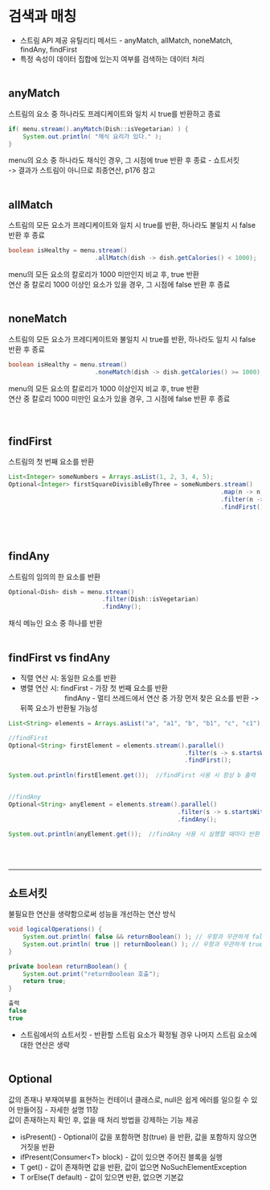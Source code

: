 # 검색과 매칭
* 스트림 API 제공 유틸리티 메서드 - anyMatch, allMatch, noneMatch, findAny, findFirst 
* 특정 속성이 데이터 집합에 있는지 여부를 검색하는 데이터 처리
<br/><br/>

## anyMatch
스트림의 요소 중 하나라도 프레디케이트와 일치 시 true를 반환하고 종료
```java
if( menu.stream().anyMatch(Dish::isVegetarian) ) {
    System.out.println( "채식 요리가 있다." );
}
```
menu의 요소 중 하나라도 채식인 경우, 그 시점에 true 반환 후 종료 - 쇼트서킷<br/>
-> 결과가 스트림이 아니므로 최종연산, p176 참고
<br/><br/>

## allMatch
스트림의 모든 요소가 프레디케이트와 일치 시 true를 반환, 하나라도 불일치 시 false 반환 후 종료
```java
boolean isHealthy = menu.stream()
                        .allMatch(dish -> dish.getCalories() < 1000);
```
menu의 모든 요소의 칼로리가 1000 미만인지 비교 후, true 반환<br/>
연산 중 칼로리 1000 이상인 요소가 있을 경우, 그 시점에 false 반환 후 종료
<br/><br/>

## noneMatch
스트림의 모든 요소가 프레디케이트와 불일치 시 true를 반환, 하나라도 일치 시 false 반환 후 종료 
```java
boolean isHealthy = menu.stream()
                        .noneMatch(dish -> dish.getCalories() >= 1000);  //위 allMatch 예제와 동일한 결과
```
menu의 모든 요소의 칼로리가 1000 이상인지 비교 후, true 반환<br/>
연산 중 칼로리 1000 미만인 요소가 있을 경우, 그 시점에 false 반환 후 종료
<br/><br/>
<br/>

## findFirst
스트림의 첫 번째 요소를 반환 
```java
List<Integer> someNumbers = Arrays.asList(1, 2, 3, 4, 5);
Optional<Integer> firstSquareDivisibleByThree = someNumbers.stream()
                                                           .map(n -> n * n)
                                                           .filter(n -> n % 3 == 0)
                                                           .findFirst();  //9
```
<br/><br/>

## findAny
스트림의 임의의 한 요소를 반환
```java
Optional<Dish> dish = menu.stream()
                          .filter(Dish::isVegetarian)
                          .findAny();
```
채식 메뉴인 요소 중 하나를 반환
<br/><br/>

## findFirst vs findAny
* 직렬 연산 시: 동일한 요소를 반환<br/>
* 병렬 연산 시: findFirst - 가장 첫 번째 요소를 반환<br/>&emsp;&emsp;&emsp;&emsp;&emsp;&emsp;
  findAny   - 멀티 쓰레드에서 연산 중 가장 먼저 찾은 요소를 반환 -> 뒤쪽 요소가 반환될 가능성
```java
List<String> elements = Arrays.asList("a", "a1", "b", "b1", "c", "c1");

//findFirst
Optional<String> firstElement = elements.stream().parallel()
                                                 .filter(s -> s.startsWith("b"))
                                                 .findFirst();
                                                 
System.out.println(firstElement.get());  //findFirst 사용 시 항상 b 출력


//findAny
Optional<String> anyElement = elements.stream().parallel()
                                               .filter(s -> s.startsWith("b"))
                                               .findAny();
                                               
System.out.println(anyElement.get());  //findAny 사용 시 실행할 때마다 반환 값이 달라지며, b1 또는 b를 출력
```
<br/><br/>

<hr/>

## 쇼트서킷
불필요한 연산을 생략함으로써 성능을 개선하는 연산 방식
```java
void logicalOperations() { 
    System.out.println( false && returnBoolean() ); // 우항과 무관하게 false 이므로 returnBoolean()은 호출되지 않음
    System.out.println( true || returnBoolean() ); // 우항과 무관하게 true 이므로 returnBoolean()은 호출되지 않음
} 

private boolean returnBoolean() { 
    System.out.print("returnBoolean 호출"); 
    return true; 
}

출력
false
true
```
* 스트림에서의 쇼트서킷 - 반환할 스트림 요소가 확정될 경우 나머지 스트림 요소에 대한 연산은 생략
<br/><br/>

## Optional
값의 존재나 부재여부를 표현하는 컨테이너 클래스로, null은 쉽게 에러를 일으킬 수 있어 만들어짐 - 자세한 설명 11장<br/>
값이 존재하는지 확인 후, 없을 때 처리 방법을 강제하는 기능 제공
* isPresent() - Optional이 값을 포함하면 참(true) 을 반환, 값을 포함하지 않으면 거짓을 반환
* ifPresent(Consumer\<T\> block) - 값이 있으면 주어진 블록을 실행
* T get() - 값이 존재하면 값을 반환, 값이 없으면 NoSuchElementException
* T orElse(T default) - 값이 있으면 반환, 없으면 기본값
<br/><br/>
